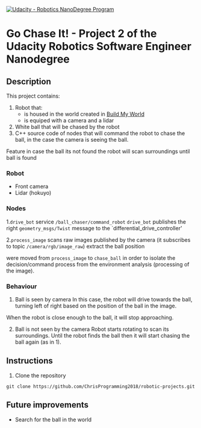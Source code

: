 [![Udacity - Robotics NanoDegree Program](https://s3-us-west-1.amazonaws.com/udacity-robotics/Extra+Images/RoboND_flag.png)](https://www.udacity.com/robotics)

# Go Chase It! - Project 2 of the Udacity Robotics Software Engineer Nanodegree

## Description

This project contains:
1. Robot that:
    - is housed in the world created in [Build My World](https://github.com/ChrisProgramming2018/robotic-projects/tree/master/Project_1_BuildMyWorld "RoboND Project-1")
    - is equiped with a camera and a lidar
2. White ball that will be chased by the robot
3. C++ source code of nodes that will command the robot to chase the ball, in the case the camera is seeing the ball.

Feature in case the ball its not found the robot will scan surroundings until ball is found

### Robot
- Front camera
- Lidar (hokuyo)

### Nodes

1.`drive_bot`
service `/ball_chaser/command_robot`
`drive_bot` publishes the right `geometry_msgs/Twist` message to the `differential_drive_controller'

2.`process_image` scans raw images published by the camera (it subscribes to topic `/camera/rgb/image_raw`) extract the ball position 

   

were moved from `process_image` to `chase_ball` in order to isolate the decision/command process from the environment analysis (processing of the image).

### Behaviour

1. Ball is seen by camera
   In this case, the robot will drive towards the ball, turning left of right based on the position of the ball in the image.


  When the robot is close enough to the ball, it will stop approaching.



2. Ball is not seen by the camera
   Robot starts rotating to scan its surroundings.
   Until the robot finds the ball then it will start chasing the ball again (as in 1).
      
      
## Instructions

1. Clone the repository

```git
git clone https://github.com/ChrisProgramming2018/robotic-projects.git
```

## Future improvements

- Search for the ball in the world  
